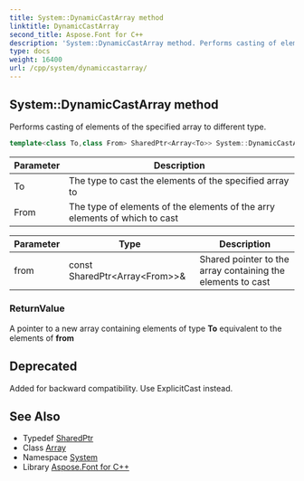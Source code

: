 ```yaml
---
title: System::DynamicCastArray method
linktitle: DynamicCastArray
second_title: Aspose.Font for C++
description: 'System::DynamicCastArray method. Performs casting of elements of the specified array to different type in C++.'
type: docs
weight: 16400
url: /cpp/system/dynamiccastarray/
---
```

## System::DynamicCastArray method


Performs casting of elements of the specified array to different type.

```cpp
template<class To,class From> SharedPtr<Array<To>> System::DynamicCastArray(const SharedPtr<Array<From>> &from)
```


| Parameter | Description |
| --- | --- |
| To | The type to cast the elements of the specified array to |
| From | The type of elements of the elements of the arry elements of which to cast |

| Parameter | Type | Description |
| --- | --- | --- |
| from | const SharedPtr\<Array\<From\>\>\& | Shared pointer to the array containing the elements to cast |

### ReturnValue

A pointer to a new array containing elements of type **To** equivalent to the elements of **from**

## Deprecated
Added for backward compatibility. Use ExplicitCast instead. 

## See Also

* Typedef [SharedPtr](../sharedptr/)
* Class [Array](../array/)
* Namespace [System](../)
* Library [Aspose.Font for C++](../../)
